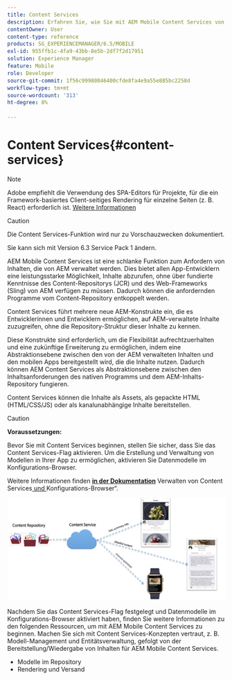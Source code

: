 ```yaml
---
title: Content Services
description: Erfahren Sie, wie Sie mit AEM Mobile Content Services von AEM verwaltete Inhalte anfordern können.
contentOwner: User
content-type: reference
products: SG_EXPERIENCEMANAGER/6.5/MOBILE
exl-id: 955ffb1c-4fa9-43bb-8e5b-2df7f2d17951
solution: Experience Manager
feature: Mobile
role: Developer
source-git-commit: 1f56c99980846400cfde8fa4e9a55e885bc2258d
workflow-type: tm+mt
source-wordcount: '313'
ht-degree: 8%

---
```


# Content Services{#content-services}

>[!NOTE]
>
>Adobe empfiehlt die Verwendung des SPA-Editors für Projekte, für die ein Framework-basiertes Client-seitiges Rendering für einzelne Seiten (z. B. React) erforderlich ist. [Weitere Informationen](/help/sites-developing/spa-overview.md)

>[!CAUTION]
>
>Die Content Services-Funktion wird nur zu Vorschauzwecken dokumentiert.
>
>Sie kann sich mit Version 6.3 Service Pack 1 ändern.

AEM Mobile Content Services ist eine schlanke Funktion zum Anfordern von Inhalten, die von AEM verwaltet werden. Dies bietet allen App-Entwicklern eine leistungsstarke Möglichkeit, Inhalte abzurufen, ohne über fundierte Kenntnisse des Content-Repositorys (JCR) und des Web-Frameworks (Sling) von AEM verfügen zu müssen. Dadurch können die anfordernden Programme vom Content-Repository entkoppelt werden.

Content Services führt mehrere neue AEM-Konstrukte ein, die es Entwicklerinnen und Entwicklern ermöglichen, auf AEM-verwaltete Inhalte zuzugreifen, ohne die Repository-Struktur dieser Inhalte zu kennen.

Diese Konstrukte sind erforderlich, um die Flexibilität aufrechtzuerhalten und eine zukünftige Erweiterung zu ermöglichen, indem eine Abstraktionsebene zwischen den von der AEM verwalteten Inhalten und den mobilen Apps bereitgestellt wird, die die Inhalte nutzen. Dadurch können AEM Content Services als Abstraktionsebene zwischen den Inhaltsanforderungen des nativen Programms und dem AEM-Inhalts-Repository fungieren.

Content Services können die Inhalte als Assets, als gepackte HTML (HTML/CSS/JS) oder als kanalunabhängige Inhalte bereitstellen.

>[!CAUTION]
>
>**Voraussetzungen:**
>
>Bevor Sie mit Content Services beginnen, stellen Sie sicher, dass Sie das Content Services-Flag aktivieren. Um die Erstellung und Verwaltung von Modellen in Ihrer App zu ermöglichen, aktivieren Sie Datenmodelle im Konfigurations-Browser.
>
>Weitere Informationen finden **[in der Dokumentation](/help/mobile/developing-content-services.md)** Verwalten von Content Services[ und ](/help/sites-administering/configurations.md)Konfigurations-Browser“.

![chlimage_1-143](assets/chlimage_1-143.png)

Nachdem Sie das Content Services-Flag festgelegt und Datenmodelle im Konfigurations-Browser aktiviert haben, finden Sie weitere Informationen zu den folgenden Ressourcen, um mit AEM Mobile Content Services zu beginnen. Machen Sie sich mit Content Services-Konzepten vertraut, z. B. Modell-Management und Entitätsverwaltung, gefolgt von der Bereitstellung/Wiedergabe von Inhalten für AEM Mobile Content Services.

* Modelle im Repository
* Rendering und Versand
